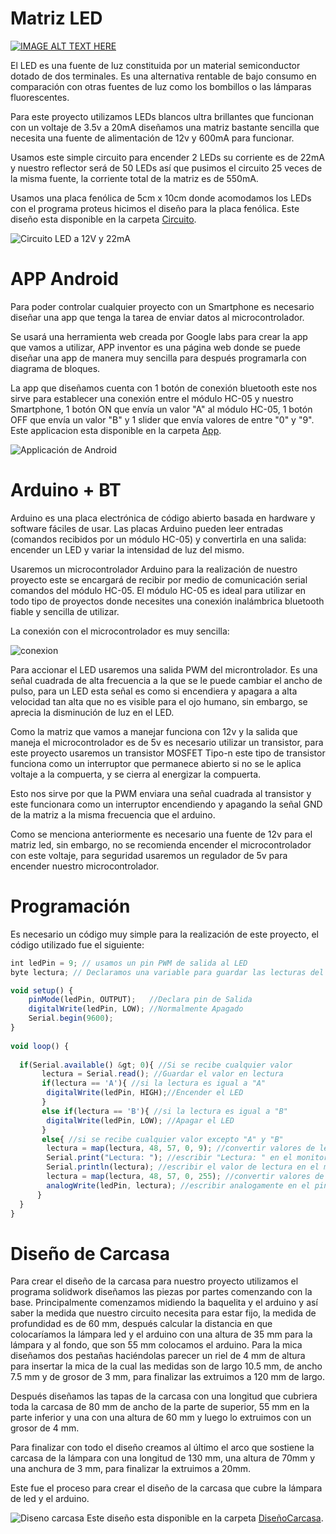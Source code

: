 # Matriz LED

[![IMAGE ALT TEXT HERE](https://img.youtube.com/vi/ofMYB50ozew/0.jpg)](https://www.youtube.com/watch?v=ofMYB50ozew)


El LED es una fuente de luz constituida por un material semiconductor dotado de dos terminales. Es una alternativa rentable de bajo consumo en comparación con otras fuentes de luz como los bombillos o las lámparas fluorescentes.

Para este proyecto utilizamos LEDs blancos ultra brillantes que funcionan con un voltaje de 3.5v a 20mA diseñamos una matriz bastante sencilla que necesita una fuente de alimentación de 12v y 600mA para funcionar.

Usamos este simple circuito para encender 2 LEDs su corriente es de 22mA y nuestro reflector será de 50 LEDs así que pusimos el circuito 25 veces de la misma fuente, la corriente total de la matriz es de 550mA.

Usamos una placa fenólica de 5cm x 10cm donde acomodamos los LEDs con el programa proteus hicimos el diseño para la placa fenólica. Este diseño esta disponible en la carpeta [Circuito](https://github.com/skgadi/LED-dimmer/tree/master/Circuito).

![Circuito LED a 12V y 22mA](/Imagenes/circuito_led.jpg)

# APP Android

Para poder controlar cualquier proyecto con un Smartphone es necesario diseñar una app que tenga la tarea de enviar datos al microcontrolador.

Se usará una herramienta web creada por Google labs para crear la app que vamos a utilizar, APP inventor es una página web donde se puede diseñar una app de manera muy sencilla para después programarla con diagrama de bloques.

La app que diseñamos cuenta con 1 botón de conexión bluetooth este nos sirve para establecer una conexión entre el módulo HC-05 y nuestro Smartphone, 1 botón ON que envía un valor "A" al módulo HC-05, 1 botón OFF que envía un valor "B" y 1 slider que envía valores de entre "0" y "9". Este applicacion esta disponible en la carpeta [App](https://github.com/skgadi/LED-dimmer/tree/master/App).

![Applicación de Android](/Imagenes/dimer_bt.png)

# Arduino + BT

Arduino es una placa electrónica de código abierto basada en hardware y software fáciles de usar. Las placas Arduino pueden leer entradas (comandos recibidos por un módulo HC-05) y convertirla en una salida: encender un LED y variar la intensidad de luz del mismo.

Usaremos un microcontrolador Arduino para la realización de nuestro proyecto este se encargará de recibir por medio de comunicación serial comandos del módulo HC-05. El módulo HC-05 es ideal para utilizar en todo tipo de proyectos donde necesites una conexión inalámbrica bluetooth fiable y sencilla de utilizar.


La conexión con el microcontrolador es muy sencilla:

![conexion](/Imagenes/conexion.png)

Para accionar el LED usaremos una salida PWM del microntrolador. Es una señal cuadrada de alta frecuencia a la que se le puede cambiar el ancho de pulso, para un LED esta señal es como si encendiera y apagara a alta velocidad tan alta que no es visible para el ojo humano, sin embargo, se aprecia la disminución de luz en el LED.

Como la matriz que vamos a manejar funciona con 12v y la salida que maneja el microcontrolador es de 5v es necesario utilizar un transistor, para este proyecto usaremos un transistor MOSFET Tipo-n este tipo de transistor funciona como un interruptor que permanece abierto si no se le aplica voltaje a la compuerta, y se cierra al energizar la compuerta.

Esto nos sirve por que la PWM enviara una señal cuadrada al transistor y este funcionara como un interruptor encendiendo y apagando la señal GND de la matriz a la misma frecuencia que el arduino.

Como se menciona anteriormente es necesario una fuente de 12v para el matriz led, sin embargo, no se recomienda encender el microcontrolador con este voltaje, para seguridad usaremos un regulador de 5v para encender nuestro microcontrolador.

# Programación

Es necesario un código muy simple para la realización de este proyecto, el código utilizado fue el siguiente:

```javascript
int ledPin = 9; // usamos un pin PWM de salida al LED
byte lectura; // Declaramos una variable para guardar las lecturas del módulo hc-05

void setup() {
    pinMode(ledPin, OUTPUT);   //Declara pin de Salida
    digitalWrite(ledPin, LOW); //Normalmente Apagado
    Serial.begin(9600);
}
 
void loop() {
  
  if(Serial.available() &gt; 0){ //Si se recibe cualquier valor
       lectura = Serial.read(); //Guardar el valor en lectura
       if(lectura == 'A'){ //si la lectura es igual a "A"
        digitalWrite(ledPin, HIGH);//Encender el LED
       }
       else if(lectura == 'B'){ //si la lectura es igual a "B"
        digitalWrite(ledPin, LOW); //Apagar el LED
       }
       else{ //si se recibe cualquier valor excepto "A" y "B"
        lectura = map(lectura, 48, 57, 0, 9); //convertir valores de lectura de entre 48 y 57 a valores enteros entre 0 y 9
        Serial.print("Lectura: "); //escribir "Lectura: " en el monitor serial
        Serial.println(lectura); //escribir el valor de lectura en el monitor serial
        lectura = map(lectura, 48, 57, 0, 255); //convertir valores de lectura de entre 0 y 9 a valores enteros entre 0 y 255
        analogWrite(ledPin, lectura); //escribir analogamente en el pin de salida
      }
  }
}
```


# Diseño de Carcasa

Para crear el diseño de la carcasa para nuestro proyecto utilizamos el programa solidwork diseñamos las piezas por partes  comenzando con la base. Principalmente comenzamos midiendo la baquelita y el arduino y así saber la medida  que nuestro circuito necesita para estar fijo, la medida de profundidad es de 60 mm,  después calcular la distancia en que colocaríamos la lámpara led y el arduino con una altura de 35 mm para la lámpara y al fondo, que son 55 mm colocamos el arduino. Para la mica diseñamos dos pestañas haciéndolas parecer un riel de 4 mm de altura para insertar la mica de la cual las medidas son de largo 10.5 mm, de ancho 7.5 mm y de grosor de 3 mm, para finalizar las extruimos a 120 mm de largo.

Después diseñamos las tapas de la carcasa con una longitud que cubriera toda la carcasa de 80 mm  de ancho de la parte de superior, 55 mm  en la parte inferior y una con una altura de 60 mm  y luego lo extruimos con un grosor de 4 mm.

Para finalizar con todo  el diseño creamos al último el arco que sostiene la carcasa de la lámpara con una longitud de 130 mm, una altura de 70mm y una anchura de 3 mm, para finalizar la extruimos  a 20mm.

Este fue el proceso para crear el diseño de la carcasa que cubre la lámpara de led y el arduino.  

![Diseno carcasa](/Imagenes/diseno_carcasa.png)
Este diseño esta disponible en la carpeta [DiseñoCarcasa](https://github.com/skgadi/LED-dimmer/tree/master/Dise%C3%B1oCarcasa).
